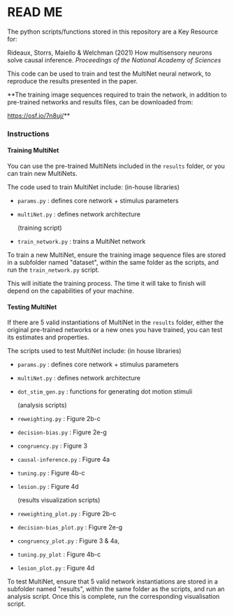 # READ ME

The python scripts/functions stored in this repository are a Key Resource for:

Rideaux, Storrs, Maiello & Welchman (2021) How multisensory neurons solve causal
inference. *Proceedings of the National Academy of Sciences*

This code can be used to train and test the MultiNet neural network, to
reproduce the results presented in the paper.

**The training image sequences required to train the network, in addition to
pre-trained networks and results files, can be downloaded from:

https://osf.io/7n8uj/**

### Instructions

#### Training MultiNet

You can use the pre-trained MultiNets included in the `results` folder, or you
can train new MultiNets.

The code used to train MultiNet include:
  (in-house libraries)
- `params.py` : defines core network + stimulus parameters
- `multiNet.py` : defines network architecture

  (training script)
- `train_network.py` : trains a MultiNet network

To train a new MultiNet, ensure the training image sequence files are stored in
a subfolder named "dataset", within the same folder as the scripts, and run the
`train_network.py` script.

This will initiate the training process. The time it will take to finish will
depend on the capabilities of your machine.

#### Testing MultiNet

If there are 5 valid instantiations of MultiNet in the `results` folder, either
the original pre-trained networks or a new ones you have trained, you can test
its estimates and properties.

The scripts used to test MultiNet include:
  (in house libraries)
- `params.py` : defines core network + stimulus parameters
- `multiNet.py` : defines network architecture
- `dot_stim_gen.py` : functions for generating dot motion stimuli

  (analysis scripts)
- `reweighting.py` : Figure 2b-c
- `decision-bias.py` : Figure 2e-g
- `congruency.py` : Figure 3
- `causal-inference.py` : Figure 4a
- `tuning.py` : Figure 4b-c
- `lesion.py` : Figure 4d

  (results visualization scripts)
- `reweighting_plot.py` : Figure 2b-c
- `decision-bias_plot.py` : Figure 2e-g
- `congruency_plot.py` : Figure 3 & 4a,
- `tuning.py_plot` : Figure 4b-c
- `lesion_plot.py` : Figure 4d

To test MultiNet, ensure that 5 valid network instantiations are stored in
a subfolder named "results", within the same folder as the scripts, and run an
analysis script. Once this is complete, run the corresponding visualisation
script.
